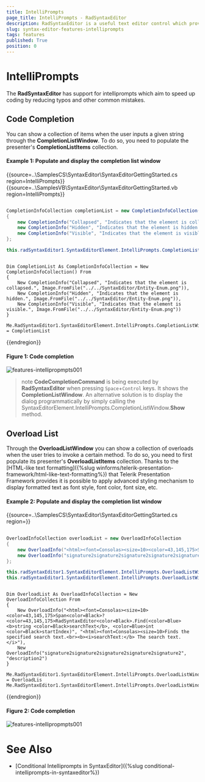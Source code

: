 ```yaml
---
title: IntelliPrompts
page_title: IntelliPrompts - RadSyntaxEditor
description: RadSyntaxEditor is a useful text editor control which provides built-in syntax highlighting and code editing experience
slug: syntax-editor-features-intelliprompts
tags: features
published: True
position: 0
---
```


# IntelliPrompts

The **RadSyntaxEditor** has support for intelliprompts which aim to speed up coding by reducing typos and other common mistakes.

## Code Completion

You can show a collection of items when the user inputs a given string through the **CompletionListWindow**. To do so, you need to populate the presenter's **CompletionListItems** collection.

#### Example 1: Populate and display the completion list window

{{source=..\SamplesCS\SyntaxEditor\SyntaxEditorGettingStarted.cs region=IntelliPrompts}}
{{source=..\SamplesVB\SyntaxEditor\SyntaxEditorGettingStarted.vb region=IntelliPrompts}}

````C#

CompletionInfoCollection completionList = new CompletionInfoCollection()
{
    new CompletionInfo("Collapsed", "Indicates that the element is collapsed.", Image.FromFile(@"../../SyntaxEditor/Entity-Enum.png")),
    new CompletionInfo("Hidden", "Indicates that the element is hidden.",Image.FromFile(@"../../SyntaxEditor/Entity-Enum.png")),
    new CompletionInfo("Visible", "Indicates that the element is visible." ,Image.FromFile(@"../../SyntaxEditor/Entity-Enum.png")),
};

this.radSyntaxEditor1.SyntaxEditorElement.IntelliPrompts.CompletionListWindow.Presenter.CompletionListItems = completionList;

````
````VB.NET

Dim CompletionList As CompletionInfoCollection = New CompletionInfoCollection() From 
{
    New CompletionInfo("Collapsed", "Indicates that the element is collapsed.", Image.FromFile("../../SyntaxEditor/Entity-Enum.png")),
    New CompletionInfo("Hidden", "Indicates that the element is hidden.", Image.FromFile("../../SyntaxEditor/Entity-Enum.png")),
    New CompletionInfo("Visible", "Indicates that the element is visible.", Image.FromFile("../../SyntaxEditor/Entity-Enum.png"))
}

Me.RadSyntaxEditor1.SyntaxEditorElement.IntelliPrompts.CompletionListWindow.Presenter.CompletionListItems = CompletionList

````

{{endregion}} 

#### Figure 1: Code completion
![features-intellipropmpts001](images/intelliprompts001.png)

>note **CodeCompletionCommand** is being executed by **RadSyntaxEditor** when pressing `Space`+`Control` keys. It shows the **CompletionListWindow**. An alternative solution is to display the dialog programmatically by simply calling the SyntaxEditorElement.IntelliPrompts.CompletionListWindow.**Show** method.

## Overload List

Through the **OverloadListWindow** you can show a collection of overloads when the user tries to invoke a certain method. To do so, you need to first populate its presenter's **OverloadListItems** collection. Thanks to the [HTML-like text formatting]({%slug winforms/telerik-presentation-framework/html-like-text-formatting%}) that Telerik Presentation Framework provides it is possible to apply advanced styling mechanism to display formatted text as font style, font color, font size, etc.

#### Example 2: Populate and display the completion list window

{{source=..\SamplesCS\SyntaxEditor\SyntaxEditorGettingStarted.cs region=}}

````C#
            
OverloadInfoCollection overloadList = new OverloadInfoCollection
{
    new OverloadInfo("<html><font=Consolas><size=10><color=43,145,175>Span<color=Black>? <color=43,145,175>RadSyntaxEditor<color=Black>.Find(<color=Blue><b>string <color=Black>searchText</b>, <color=Blue>int <color=Black>startIndex)", "<html><font=Consolas><size=10>Finds the specified search text.<br><b><i>searchText:</b> The search text.</i>"),
    new OverloadInfo("signature2signature2signature2signature2signature2", "description2"),
};

this.radSyntaxEditor1.SyntaxEditorElement.IntelliPrompts.OverloadListWindow.Presenter.OverloadListItems = overloadList;
this.radSyntaxEditor1.SyntaxEditorElement.IntelliPrompts.OverloadListWindow.Show();

````
````VB.NET

Dim OverloadList As OverloadInfoCollection = New OverloadInfoCollection From 
{
    New OverloadInfo("<html><font=Consolas><size=10><color=43,145,175>Span<color=Black>? <color=43,145,175>RadSyntaxEditor<color=Black>.Find(<color=Blue><b>string <color=Black>searchText</b>, <color=Blue>int <color=Black>startIndex)", "<html><font=Consolas><size=10>Finds the specified search text.<br><b><i>searchText:</b> The search text.</i>"),
    New OverloadInfo("signature2signature2signature2signature2signature2", "description2")
}

Me.RadSyntaxEditor1.SyntaxEditorElement.IntelliPrompts.OverloadListWindow.Presenter.OverloadListItems = OverloadLis
Me.RadSyntaxEditor1.SyntaxEditorElement.IntelliPrompts.OverloadListWindow.Show()

````

{{endregion}} 

#### Figure 2: Code completion
![features-intellipropmpts001](images/intelliprompts002.png) 

# See Also

* [Conditional Intelliprompts in SyntaxEditor]({%slug conditional-intelliprompts-in-syntaxeditor%}) 
